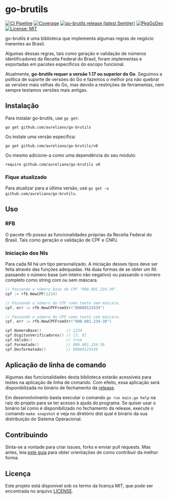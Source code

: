 # go-brutils

[![CI Pipeline](https://github.com/aureliano/go-brutils/actions/workflows/build.yml/badge.svg?branch=main)](https://github.com/aureliano/go-brutils/actions/workflows/build.yml?query=branch%3Amain)
[![Coverage](https://coveralls.io/repos/github/aureliano/go-brutils/badge.svg?branch=main)](https://coveralls.io/github/aureliano/go-brutils?branch=main)
[![go-brutils release (latest SemVer)](https://img.shields.io/github/v/release/aureliano/go-brutils?sort=semver)](https://github.com/aureliano/go-brutils/releases)
[![PkgGoDev](https://pkg.go.dev/badge/github.com/aureliano/go-brutils)](https://pkg.go.dev/github.com/aureliano/go-brutils)
[![License: MIT](https://img.shields.io/badge/License-MIT-yellow.svg)](https://opensource.org/licenses/MIT)

go-brutils é uma biblioteca que implementa algumas regras de negócio inerentes ao Brasil.

Algumas dessas regras, tais como geração e validação de números identificadores da Receita Federal do Brasil,
foram implementas e exportadas em pacotes específicos do escopo funcional.

Atualmente, **go-brutils requer a versão 1.17 ou superior do Go**. Seguimos a política de suporte de versões do Go e fazemos o melhor pra não quebrar as versões mais velhas do Go, mas devido a restrições de ferramentas, nem sempre testamos versões mais antigas.

## Instalação
Para instalar go-brutils, use `go get`:

`go get github.com/aureliano/go-brutils`

Ou instale uma versão específica:

`go get github.com/aureliano/go-brutils/v0`

Ou mesmo adicione-a como uma dependência do seu módulo:

`require github.com/aureliano/go-brutils v0`

### Fique atualizado
Para atualizar para a última versão, use `go get -u github.com/aureliano/go-brutils`.

## Uso

### RFB

O pacote rfb possui as funcionalidades próprias da Receita Federal do Brasil. Tais como geração e validação de CPF e CNPJ.

### Iniciação dos NIs
Para cada NI há um tipo personalizado. A iniciação desses tipos deve ser feita através das funções adequadas. Há duas formas de se obter um NI: passando o número base (um inteiro não negativo) ou passando o número completo como string com ou sem máscara.

```go
// Passando o número base do CPF "000.001.234-39".
cpf := rfb.NewCPF(1234)

// Passando o número do CPF como texto sem máscara.
cpf, err := rfb.NewCPFFromStr("00000123439")

// Passando o número do CPF como texto com máscara.
cpf, err := rfb.NewCPFFromStr("000.001.234-39")

cpf.NumeroBase()           // 1234
cpf.DigitosVerificadores() // [3, 9]
cpf.Valido()               // true
cpf.Formatado()            // 000.001.234-39
cpf.Desformatado()         // 00000123439
```

## Aplicação de linha de comando

Algumas das funcionalidades desta biblioteca estarão acessíveis para testes na aplicação de linha de comando. Com efeito, essa aplicação será disponibilizada no binário de fechamento da [release](https://github.com/aureliano/go-brutils/releases).

Em desenvolvimento basta executar o comando `go run main.go help` na raiz do projeto para se ter acesso à ajuda
do programa. Se quiser usar o binário tal como é disponibilizado no fechamento da release, execute o comando
`make snapshot` e veja no diretório dist qual é binário da sua distribuição do Sistema Operacional.

## Contribuindo

Sinta-se a vontade para criar issues, forks e enviar pull requests. Mas antes, leia [este guia](./CONTRIBUTING.md) para obter orientações de como contribuir da melhor forma.

## Licença
Este projeto está disponível sob os termo da licença MIT, que pode ser encontrada no arquivo [LICENSE](./LICENSE).
